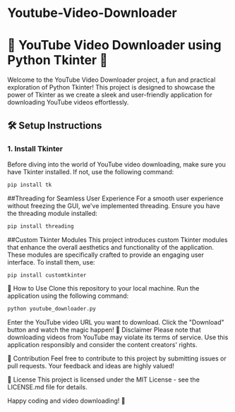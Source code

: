 # Youtube-Video-Downloader

# 🚀 YouTube Video Downloader using Python Tkinter 🐍

Welcome to the YouTube Video Downloader project, a fun and practical exploration of Python Tkinter! This project is designed to showcase the power of Tkinter as we create a sleek and user-friendly application for downloading YouTube videos effortlessly.

## 🛠️ Setup Instructions

### 1. Install Tkinter
Before diving into the world of YouTube video downloading, make sure you have Tkinter installed. If not, use the following command:

```bash
pip install tk
```

##Threading for Seamless User Experience
For a smooth user experience without freezing the GUI, we've implemented threading. Ensure you have the threading module installed:

```bash
pip install threading
```

##Custom Tkinter Modules
This project introduces custom Tkinter modules that enhance the overall aesthetics and functionality of the application. These modules are specifically crafted to provide an engaging user interface. To install them, use:

```bash
pip install customtkinter
```

🎥 How to Use
Clone this repository to your local machine.
Run the application using the following command:
```bash
python youtube_downloader.py
```

Enter the YouTube video URL you want to download.
Click the "Download" button and watch the magic happen!
🚧 Disclaimer
Please note that downloading videos from YouTube may violate its terms of service. Use this application responsibly and consider the content creators' rights.

🙌 Contribution
Feel free to contribute to this project by submitting issues or pull requests. Your feedback and ideas are highly valued!

📝 License
This project is licensed under the MIT License - see the LICENSE.md file for details.

Happy coding and video downloading! 🌟
